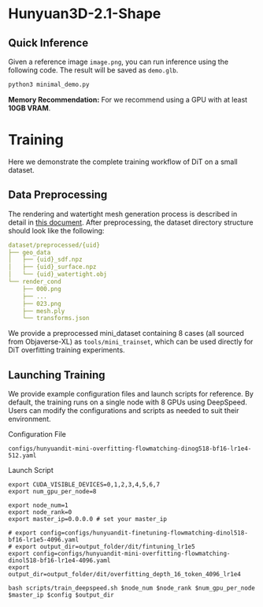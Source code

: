 # Hunyuan3D-2.1-Shape

## Quick Inference

Given a reference image `image.png`, you can run inference using the following code. The result will be saved as `demo.glb`.

```bash
python3 minimal_demo.py
```

**Memory Recommendation:** For we recommend using a GPU with at least **10GB VRAM**.

# Training

Here we demonstrate the complete training workflow of DiT on a small dataset.

## Data Preprocessing

The rendering and watertight mesh generation process is described in detail in [this document](tools/README.md). After preprocessing, the dataset directory structure should look like the following:

```yaml
dataset/preprocessed/{uid}
├── geo_data
│   ├── {uid}_sdf.npz
│   ├── {uid}_surface.npz
│   └── {uid}_watertight.obj
└── render_cond
    ├── 000.png
    ├── ...
    ├── 023.png
    ├── mesh.ply
    └── transforms.json
```

We provide a preprocessed mini_dataset containing 8 cases (all sourced from Objaverse-XL) as `tools/mini_trainset`, which can be used directly for DiT overfitting training experiments.

## Launching Training

We provide example configuration files and launch scripts for reference. By default, the training runs on a single node with 8 GPUs using DeepSpeed. Users can modify the configurations and scripts as needed to suit their environment.

Configuration File
```
configs/hunyuandit-mini-overfitting-flowmatching-dinog518-bf16-lr1e4-512.yaml
```
Launch Script

```
export CUDA_VISIBLE_DEVICES=0,1,2,3,4,5,6,7
export num_gpu_per_node=8

export node_num=1
export node_rank=0
export master_ip=0.0.0.0 # set your master_ip

# export config=configs/hunyuandit-finetuning-flowmatching-dinol518-bf16-lr1e5-4096.yaml
# export output_dir=output_folder/dit/fintuning_lr1e5
export config=configs/hunyuandit-mini-overfitting-flowmatching-dinol518-bf16-lr1e4-4096.yaml
export output_dir=output_folder/dit/overfitting_depth_16_token_4096_lr1e4

bash scripts/train_deepspeed.sh $node_num $node_rank $num_gpu_per_node $master_ip $config $output_dir
```
